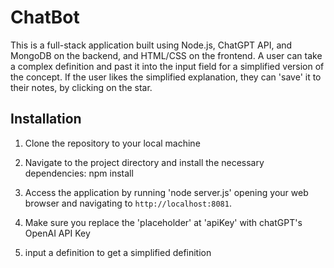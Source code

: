 # ChatBot
This is a full-stack application built using Node.js, ChatGPT API, and MongoDB on the backend, and HTML/CSS on the frontend. A user can take a complex definition and past it into the input field for a simplified version of the concept. If the user likes the simplified explanation, they can 'save' it to their notes, by clicking on the star.

## Installation

1. Clone the repository to your local machine

2. Navigate to the project directory and install the necessary dependencies: npm install

3. Access the application by running 'node server.js' opening your web browser and navigating to `http://localhost:8081`.


4. Make sure you replace the 'placeholder' at 'apiKey' with chatGPT's OpenAI API Key

5. input a definition to get a simplified definition



